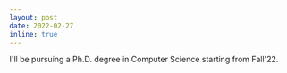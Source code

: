 ```yaml
---
layout: post
date: 2022-02-27
inline: true
---
```


I'll be pursuing a Ph.D. degree in Computer Science starting from Fall'22.
